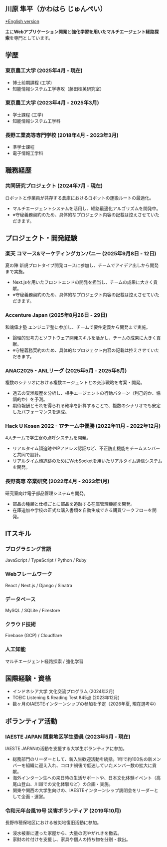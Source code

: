 ## 川原 隼平（かわはら じゅんぺい）

[*English version](english.md)

主に**Webアプリケーション開発**と**強化学習を用いたマルチエージェント経路探索**を専門としています。

## 学歴

### 東京農工大学 (2025年4月 - 現在)
- 博士前期課程 (工学)
- 知能情報システム工学専攻（藤田桂英研究室）

### 東京農工大学 (2023年4月 - 2025年3月)
- 学士課程 (工学)
- 知能情報システム工学科

### 長野工業高等専門学校 (2018年4月 - 2023年3月)
- 準学士課程
- 電子情報工学科

## 職務経歴

### 共同研究プロジェクト (2024年7月 - 現在)
ロボットと作業員が共存する倉庫におけるロボットの運搬ルートの最適化。
- マルチエージェントシステムを活用し、経路最適化アルゴリズムを開発中。
- ※守秘義務契約のため、具体的なプロジェクト内容の記載は控えさせていただきます。

## プロジェクト・開発経験

### 楽天 コマース&マーケティングカンパニー (2025年9月8日 - 12日)
夏の陣 新規プロトタイプ開発コースに参加し、チームでアイデア出しから開発まで実施。
- Next.jsを用いたフロントエンドの開発を担当し、チームの成果に大きく貢献。
- ※守秘義務契約のため、具体的なプロジェクト内容の記載は控えさせていただきます。

### Accenture Japan (2025年8月26日 - 29日)
和魂偉才塾 エンジニア塾に参加し、チームで要件定義から開発まで実施。
- 論理的思考力とソフトウェア開発スキルを活かし、チームの成果に大きく貢献。
- ※守秘義務契約のため、具体的なプロジェクト内容の記載は控えさせていただきます。

### ANAC2025 - ANLリーグ (2025年5月 - 2025年6月)
複数のシナリオにおける複数エージェントとの交渉戦略を考案・開発。
- 過去の交渉履歴を分析し、相手エージェントの行動パターン（利己的か、協調的か）を予測。
- 期待報酬とそれを得られる確率を計算することで、複数のシナリオでも安定したパフォーマンスを達成。

### Hack U Kosen 2022 - 17チーム中優勝 (2022年11月 - 2022年12月)
4人チームで学生寮の点呼システムを開発。
- リアルタイム顔追跡やIPアドレス認証など、不正防止機能をチームメンバーと共同で設計。
- リアルタイム顔追跡のためにWebSocketを用いたリアルタイム通信システムを開発。

### 長野高専 卒業研究 (2022年4月 - 2023年1月)
研究室向け電子部品管理システムを開発。
- 部品の種類と仕様ごとに部品を追跡する在庫管理機能を開発。
- 在庫追加や学校の正式な購入書類を自動生成できる購買ワークフローを開発。

## ITスキル

### プログラミング言語
JavaScript / TypeScript / Python / Ruby
### Webフレームワーク
React / Next.js / Django / Sinatra
### データベース
MySQL / SQLite / Firestore
### クラウド技術
Firebase (GCP) / Cloudflare
### 人工知能
マルチエージェント経路探索 / 強化学習

## 国際経験・資格

- インドネシア大学 文化交流プログラム (2024年2月)
- TOEIC Listening & Reading Test 845点 (2023年12月)
- 数ヶ月のIAESTEインターンシップの参加を予定（2026年夏, 現在選考中）

## ボランティア活動
### IAESTE JAPAN 関東地区学生委員 (2023年5月 - 現在)
IAESTE JAPANの活動を支援する大学生ボランティアに参加。
- 総務部門のリーダーとして、新入生歓迎活動を統括。1年で約100名の新メンバーを組織に迎え入れ、コロナ禍後で低迷していたメンバー数の拡大に貢献。
- 海外インターン生への来日時の生活サポートや、日本文化体験イベント（高尾山登山、川越での文化体験など）の企画・実施。
- 関東や関西の大学生向けの、IAESTEインターンシップ説明会をリーダーとして企画・運営。

### 令和元年台風19号 災害ボランティア (2019年10月)
長野市穂保地区における被災地復旧活動に参加。
- 浸水被害に遭った家屋から、大量の泥やがれきを撤去。
- 家財の片付けを支援し、家具や個人の持ち物を分別・救出。
